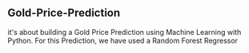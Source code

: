 ## Gold-Price-Prediction
it's about building a Gold Price Prediction using Machine Learning with Python. For this Prediction, we have used a Random Forest Regressor
